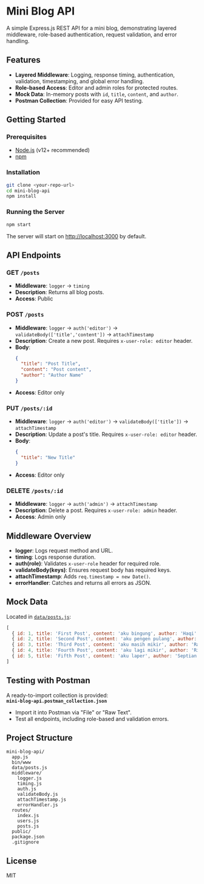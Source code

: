 # Mini Blog API

A simple Express.js REST API for a mini blog, demonstrating layered middleware, role-based authentication, request validation, and error handling.

## Features

- **Layered Middleware**: Logging, response timing, authentication, validation, timestamping, and global error handling.
- **Role-based Access**: Editor and admin roles for protected routes.
- **Mock Data**: In-memory posts with `id`, `title`, `content`, and `author`.
- **Postman Collection**: Provided for easy API testing.

## Getting Started

### Prerequisites

- [Node.js](https://nodejs.org/) (v12+ recommended)
- [npm](https://www.npmjs.com/)

### Installation

```bash
git clone <your-repo-url>
cd mini-blog-api
npm install
```

### Running the Server

```bash
npm start
```

The server will start on [http://localhost:3000](http://localhost:3000) by default.

## API Endpoints

### GET `/posts`

- **Middleware**: `logger` → `timing`
- **Description**: Returns all blog posts.
- **Access**: Public

### POST `/posts`

- **Middleware**: `logger` → `auth('editor')` → `validateBody(['title','content'])` → `attachTimestamp`
- **Description**: Create a new post. Requires `x-user-role: editor` header.
- **Body**:
  ```json
  {
    "title": "Post Title",
    "content": "Post content",
    "author": "Author Name"
  }
  ```
- **Access**: Editor only

### PUT `/posts/:id`

- **Middleware**: `logger` → `auth('editor')` → `validateBody(['title'])` → `attachTimestamp`
- **Description**: Update a post's title. Requires `x-user-role: editor` header.
- **Body**:
  ```json
  {
    "title": "New Title"
  }
  ```
- **Access**: Editor only

### DELETE `/posts/:id`

- **Middleware**: `logger` → `auth('admin')` → `attachTimestamp`
- **Description**: Delete a post. Requires `x-user-role: admin` header.
- **Access**: Admin only

## Middleware Overview

- **logger**: Logs request method and URL.
- **timing**: Logs response duration.
- **auth(role)**: Validates `x-user-role` header for required role.
- **validateBody(keys)**: Ensures request body has required keys.
- **attachTimestamp**: Adds `req.timestamp = new Date()`.
- **errorHandler**: Catches and returns all errors as JSON.

## Mock Data

Located in [`data/posts.js`](data/posts.js):

```js
[
  { id: 1, title: 'First Post', content: 'aku bingung', author: 'Haqi' },
  { id: 2, title: 'Second Post', content: 'aku pengen pulang', author: 'Nanda' },
  { id: 3, title: 'Third Post', content: 'aku masih mikir', author: 'Rasya' },
  { id: 4, title: 'Fourth Post', content: 'aku lagi mikir', author: 'Riyan' },
  { id: 5, title: 'Fifth Post', content: 'aku laper', author: 'Septian' }
]
```

## Testing with Postman

A ready-to-import collection is provided:  
**`mini-blog-api.postman_collection.json`**

- Import it into Postman via "File" or "Raw Text".
- Test all endpoints, including role-based and validation errors.

## Project Structure

```
mini-blog-api/
  app.js
  bin/www
  data/posts.js
  middleware/
    logger.js
    timing.js
    auth.js
    validateBody.js
    attachTimestamp.js
    errorHandler.js
  routes/
    index.js
    users.js
    posts.js
  public/
  package.json
  .gitignore
```

## License

MIT 